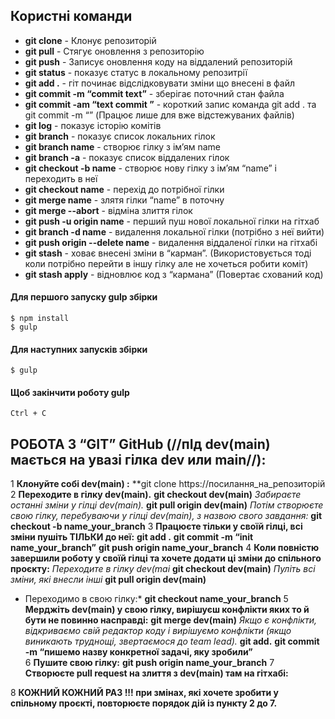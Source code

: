 
## Користні команди 
* **git clone** - Клонує репозиторій
* **git pull** - Стягує оновлення з репозиторію
* **git push** - Записує оновлення коду на віддалений репозиторій
* **git status** - показує статус в локальному репозитрії
* **git add .** - гіт починає відслідковувати зміни що внесені в файл
* **git commit -m “commit text”** - зберігає поточний стан файла 
* **git commit -am “text commit ”** - короткий запис команда git add . та git commit -m “” (Працює лише для вже відстежуваних файлів)
* **git log** - показує історію комітів
* **git branch** - показує список локальних гілок
* **git branch name** - створює гілку з ім’ям name 
* **git branch -a** - показує список віддалених гілок
* **git checkout -b name** - створює нову гілку з ім’ям “name” і переходить в неї
* **git checkout name** - перехід до потрібної гілки
* **git merge name** - злятя гілки “name” в поточну 
* **git merge --abort** -  відміна злиття гілок
* **git push -u origin name** - перший пуш нової локальної гілки на гітхаб
* **git branch -d name** -  видалення локальної гілки (потрібно з неї вийти)
* **git push origin --delete name** - видалення віддаленої гілки на гітхабі
* **git stash** - ховає внесені зміни в “карман”. (Використовується тоді коли потрібно перейти в іншу гілку але не хочеться робити коміт)
* **git stash apply** - відновлює код з “кармана” (Повертає схований код)

#### Для першого запуску gulp збірки

```
$ npm install
$ gulp
```

#### Для наступних запусків збірки
```
$ gulp
```

#### Щоб закінчити роботу gulp

```
Ctrl + C
```
## РОБОТА З “GIT” GitHub (//пІд dev(main) мається на увазі гілка dev или main//):
1 **Клонуйте собі dev(main) :**
         **git clone https://посилання_на_репозиторій
2 **Переходите в гілку dev(main).** 
	**git checkout dev(main)**
        *Забираєте останні зміни у гілці dev(main).* 
	**git pull origin dev(main)**
       *Потім створюєте свою гілку, перебуваючи у гілці dev(main), з назвою свого завдання:*
	**git checkout -b name_your_branch**
3 **Працюєте тільки у своїй гілці, всі зміни пушіть ТІЛЬКИ до неї:**
 **git add .**
	**git commit -m “init name_your_branch”**
	**git push origin name_your_branch**
4 **Коли повністю завершили роботу у своїй гілці та хочете додати ці зміни до спільного проєкту:**
*Переходите в гілку dev(mai*
**git checkout dev(main)**
*Пуліть всі зміни, які внесли інші*
**git pull origin dev(main)**
  * Переходимо в свою гілку:*
**git checkout name_your_branch**
5 **Мерджіть dev(main) у свою гілку, вирішуєш конфлікти яких то й бути не повинно насправді:**
      **git merge dev(main)**
            *Якщо є конфлікти, відкриваємо свій редактор коду і вирішуємо конфлікти (якщо   виникають труднощі, звертаємося до team lead).*
                 **git add.**
                 **git commit -m “пишемо назву конкретної задачі, яку зробили”**  
6 **Пушите свою гілку:**
           **git push origin name_your_branch**
7 **Створюєте pull request на злиття з dev(main) там на гітхабі:**

8 **КОЖНИЙ КОЖНИЙ РАЗ !!! при змінах, які хочете зробити у спільному проєкті, повторюєте порядок дій із пункту 2 до 7.**
